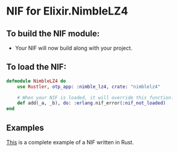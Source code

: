 # NIF for Elixir.NimbleLZ4

## To build the NIF module:

- Your NIF will now build along with your project.

## To load the NIF:

```elixir
defmodule NimbleLZ4 do
    use Rustler, otp_app: :nimble_lz4, crate: "nimblelz4"

    # When your NIF is loaded, it will override this function.
    def add(_a, _b), do: :erlang.nif_error(:nif_not_loaded)
end
```

## Examples

[This](https://github.com/hansihe/NifIo) is a complete example of a NIF written in Rust.
